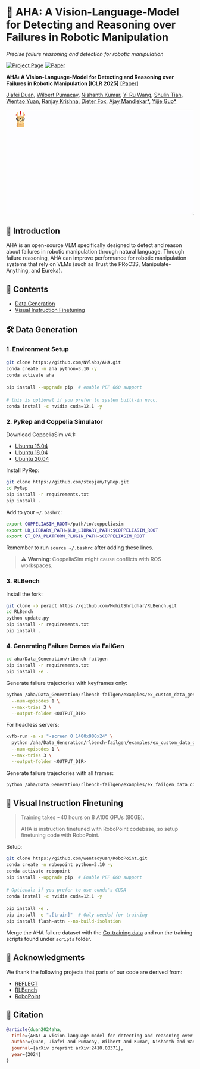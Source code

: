 # 🤖 AHA: A Vision-Language-Model for Detecting and Reasoning over Failures in Robotic Manipulation

*Precise failure reasoning and detection for robotic manipulation*

[![Project Page](https://img.shields.io/badge/Project-Page-blue)](https://aha-vlm.github.io/) 
[![Paper](https://img.shields.io/badge/Paper-PDF-red)](https://aha-vlm.github.io/Aha_paper.pdf)

**AHA: A Vision-Language-Model for Detecting and Reasoning over Failures in Robotic Manipulation [ICLR 2025]** 
[[Paper](https://arxiv.org/abs/2410.00371)]

[Jiafei Duan](https://duanjiafei.com), [Wilbert Pumacay](https://wpumacay.github.io), [Nishanth Kumar](https://nishanthjkumar.com/), [Yi Ru Wang](https://helen9975.github.io/), [Shulin Tian](https://shulin16.github.io/), [Wentao Yuan](https://wentaoyuan.github.io), [Ranjay Krishna](https://ranjaykrishna.com), [Dieter Fox](https://homes.cs.washington.edu/~fox/), [Ajay Mandlekar*](https://ai.stanford.edu/~amandlek/), [Yijie Guo*](https://research.nvidia.com/person/yijie-guo)

![Overview](aha-teaser.gif)

## 📖 Introduction
AHA is an open-source VLM specifically designed to detect and reason about failures in robotic manipulation through natural language. Through failure reasoning, AHA can improve performance for robotic manipulation systems that rely on VLMs (such as Trust the PRoC3S, Manipulate-Anything, and Eureka).

## 📑 Contents
- [Data Generation](#data-generation)
- [Visual Instruction Finetuning](#visual-instruction-finetuning)

## 🛠️ Data Generation

### 1. Environment Setup

```bash
git clone https://github.com/NVlabs/AHA.git
conda create -n aha python=3.10 -y
conda activate aha

pip install --upgrade pip  # enable PEP 660 support

# this is optional if you prefer to system built-in nvcc.
conda install -c nvidia cuda=12.1 -y
```

### 2. PyRep and Coppelia Simulator

Download CoppeliaSim v4.1:
- [Ubuntu 16.04](https://downloads.coppeliarobotics.com/V4_1_0/CoppeliaSim_Player_V4_1_0_Ubuntu16_04.tar.xz)
- [Ubuntu 18.04](https://downloads.coppeliarobotics.com/V4_1_0/CoppeliaSim_Player_V4_1_0_Ubuntu18_04.tar.xz)
- [Ubuntu 20.04](https://www.coppeliarobotics.com/previousVersions#)

Install PyRep:

```bash
git clone https://github.com/stepjam/PyRep.git
cd PyRep
pip install -r requirements.txt
pip install .
```

Add to your `~/.bashrc`:

```bash
export COPPELIASIM_ROOT=/path/to/coppeliasim
export LD_LIBRARY_PATH=$LD_LIBRARY_PATH:$COPPELIASIM_ROOT
export QT_QPA_PLATFORM_PLUGIN_PATH=$COPPELIASIM_ROOT
```

Remember to run `source ~/.bashrc` after adding these lines.

> ⚠️ **Warning**: CoppeliaSim might cause conflicts with ROS workspaces.

### 3. RLBench

Install the fork:

```bash
git clone -b peract https://github.com/MohitShridhar/RLBench.git
cd RLBench
python update.py
pip install -r requirements.txt
pip install .
```

### 4. Generating Failure Demos via FailGen

```bash
cd aha/Data_Generation/rlbench-failgen
pip install -r requirements.txt
pip install -e .
```

Generate failure trajectories with keyframes only:

```bash
python /aha/Data_Generation/rlbench-failgen/examples/ex_custom_data_generator.py \
  --num-episodes 1 \
  --max-tries 3 \
  --output-folder <OUTPUT_DIR>
```

For headless servers:
```bash
xvfb-run -a -s "-screen 0 1400x900x24" \
  python /aha/Data_Generation/rlbench-failgen/examples/ex_custom_data_generator.py \
  --num-episodes 1 \
  --max-tries 3 \
  --output-folder <OUTPUT_DIR>
```

Generate failure trajectories with all frames:
```bash
python /aha/Data_Generation/rlbench-failgen/examples/ex_failgen_data_collection.py
```

## 🧠 Visual Instruction Finetuning

> Training takes ~40 hours on 8 A100 GPUs (80GB).
> 
> AHA is instruction finetuned with RoboPoint codebase, so setup finetuning code with RoboPoint.

Setup:

```bash
git clone https://github.com/wentaoyuan/RoboPoint.git
conda create -n robopoint python=3.10 -y
conda activate robopoint
pip install --upgrade pip  # Enable PEP 660 support

# Optional: if you prefer to use conda's CUDA
conda install -c nvidia cuda=12.1 -y

pip install -e .
pip install -e ".[train]"  # Only needed for training
pip install flash-attn --no-build-isolation
```

Merge the AHA failure dataset with the [Co-training data](https://huggingface.co/datasets/wentao-yuan/robopoint-data) and run the training scripts found under `scripts` folder.

## 🙏 Acknowledgments
We thank the following projects that parts of our code are derived from:
- [REFLECT](https://github.com/real-stanford/reflect)
- [RLBench](https://github.com/stepjam/RLBench)
- [RoboPoint](https://github.com/wentaoyuan/RoboPoint)

## 📝 Citation

```bibtex
@article{duan2024aha,
  title={AHA: A vision-language-model for detecting and reasoning over failures in robotic manipulation},
  author={Duan, Jiafei and Pumacay, Wilbert and Kumar, Nishanth and Wang, Yi Ru and Tian, Shulin and Yuan, Wentao and Krishna, Ranjay and Fox, Dieter and Mandlekar, Ajay and Guo, Yijie},
  journal={arXiv preprint arXiv:2410.00371},
  year={2024}
}
```
